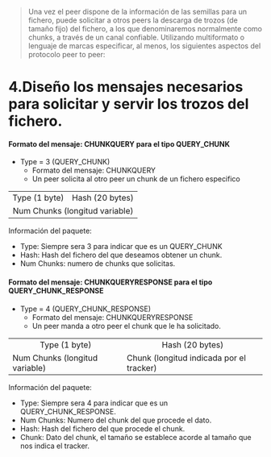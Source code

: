 

> Una vez el peer dispone de la información de las semillas para un fichero, puede solicitar a otros peers la descarga de trozos (de tamaño fijo) del fichero, a los que denominaremos normalmente como chunks, a través de un canal confiable. Utilizando multiformato o lenguaje de marcas especificar, al menos, los siguientes aspectos del protocolo peer to peer:


# 4.Diseño los mensajes necesarios para solicitar y servir los trozos del fichero.



#### Formato del mensaje: CHUNKQUERY para el tipo QUERY_CHUNK

- Type = 3 (QUERY_CHUNK)
    - Formato del mensaje: CHUNKQUERY
    - Un peer solicita al otro peer un chunk de un fichero especifico


<table>
    <tr align="center">
        <td>Type (1 byte)</td>
        <td>Hash (20 bytes)</td>
    </tr>
    <tr align="center">
        <td colspan="2">Num Chunks (longitud variable)</td>
    </tr>
</table>


Información del paquete:

- Type: Siempre sera 3 para indicar que es un QUERY_CHUNK
- Hash: Hash del fichero del que deseamos obtener un chunk.
- Num Chunks: numero de chunks que solicitas.



#### Formato del mensaje: CHUNKQUERYRESPONSE para el tipo QUERY_CHUNK_RESPONSE


- Type = 4 (QUERY_CHUNK_RESPONSE)
    - Formato del mensaje: CHUNKQUERYRESPONSE
    - Un peer manda a otro peer el chunk que le ha solicitado.


<table>
    <tr align="center">
        <td>Type (1 byte)</td>
        <td>Hash (20 bytes)</td>
    </tr>
        <td>Num Chunks (longitud variable)</td>
        <td>Chunk (longitud indicada por el tracker)</td>
    <tr align="center">
    </tr>
</table>


Información del paquete:

- Type: Siempre sera 4 para indicar que es un QUERY_CHUNK_RESPONSE.
- Num Chunks: Numero del chunk del que procede el dato.
- Hash: Hash del fichero del que procede el chunk.
- Chunk: Dato del chunk, el tamaño se establece acorde al tamaño que nos indica el tracker.
